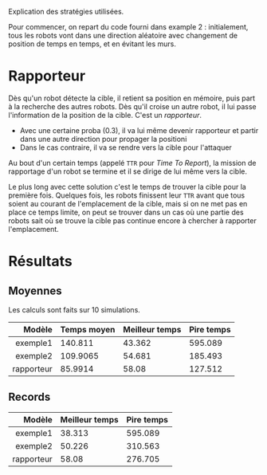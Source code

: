 Explication des stratégies utilisées.

Pour commencer, on repart du code fourni dans example 2 : initialement, tous les robots vont dans une direction aléatoire avec changement de position de temps en temps, et en évitant les murs.

# Rapporteur

Dès qu'un robot détecte la cible, il retient sa position en mémoire, puis part à la recherche des autres robots.
Dès qu'il croise un autre robot, il lui passe l'information de la position de la cible. C'est un *rapporteur*.

* Avec une certaine proba (0.3), il va lui même devenir rapporteur et partir dans une autre direction pour propager la positioni
* Dans le cas contraire, il va se rendre vers la cible pour l'attaquer

Au bout d'un certain temps (appelé `TTR` pour *Time To Report*), la mission de rapportage d'un robot se termine et il se dirige de lui même vers la cible.

Le plus long avec cette solution c'est le temps de trouver la cible pour la première fois.
Quelques fois, les robots finissent leur `TTR` avant que tous soient au courant de l'emplacement de la cible, mais si on ne met pas en place ce temps limite, on peut se trouver dans un cas où une partie des robots sait où se trouve la cible pas continue encore à chercher à rapporter l'emplacement.



# Résultats

## Moyennes

Les calculs sont faits sur 10 simulations.


| Modèle     | Temps moyen | Meilleur temps | Pire temps |
|-----------:|-------------|----------------|------------|
| exemple1   | 140.811     | 43.362         | 595.089    |
| exemple2   | 109.9065    | 54.681         | 185.493    |
| rapporteur | 85.9914     | 58.08          | 127.512    |

## Records

| Modèle     | Meilleur temps | Pire temps |
|-----------:|----------------|------------|
| exemple1   | 38.313         | 595.089    |
| exemple2   | 50.226         | 310.563    |
| rapporteur | 58.08          | 276.705    |

